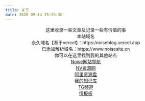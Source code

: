 ```yaml
---
title: 关于
date: 2020-09-14 15:30:30 
---
```


<center>这里收录一些文章及记录一些有价值的事</center>



<center>本站域名</center>



<center>永久域名【基于vercel】：https:/noiseblog.vercel.app</center>

<center>已添加解析域名：https://www.noisesite.cn</center>



<center>你可以在这里找到我的其他站点</center>

<center> <a href="https://noisedh.cn/" target="_blank" class="btn btn-secondary col-lg-4">Noise网站导航</a></center>

<center> <a href="https://noisevip.cn/" target="_blank" class="btn btn-secondary col-lg-4">NV资源网</a></center>

<center>  <a href="https://noisefx.cn/" target="_blank" class="btn btn-secondary col-lg-4"> 阿里资源盘</a></center>

<center> <a href="https://ppnoise.notion.site/NOISE-243b8193062f4bf0b23990e19e6f946d/" target="_blank" class="btn btn-secondary col-lg-4">我的知识库</a></center>

<center> <a href="https://t.me/quanshoulu/" target="_blank" class="btn btn-secondary col-lg-4">TG频道</a></center>

<center> <a href="https://qingbaoban.cn" target="_blank" class="btn btn-secondary col-lg-4">情报板</a></center>

